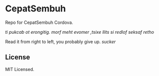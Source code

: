 # CepatSembuh
Repo for CepatSembuh Cordova. <br>

_ti pukcab ot erongitig. morf meht evomer ,tsixe llits si redlof seksaf retho_

Read it from right to left, you probably give up. _sucker_

## License
MIT Licensed.
